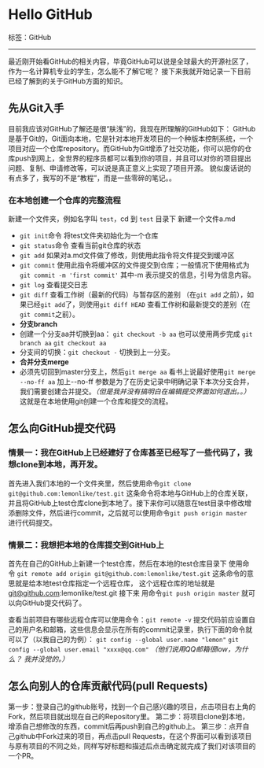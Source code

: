 # Hello GitHub

标签：GitHub

---

最近刚开始看GitHub的相关内容，毕竟GitHub可以说是全球最大的开源社区了，作为一名计算机专业的学生，怎么能不了解它呢？
接下来我就开始记录一下目前已经了解到的关于GitHub方面的知识。
## 先从Git入手
目前我应该对GitHub了解还是很“肤浅”的，我现在所理解的GitHub如下：
GitHub是基于Git的，Git面向本地，它是针对本地开发项目的一个种版本控制系统，一个项目对应一个仓库repository。而GitHub为Git增添了社交功能，你可以把你的仓库push到网上，全世界的程序员都可以看到你的项目，并且可以对你的项目提出问题、复制、申请修改等，可以说是真正意义上实现了项目开源。
貌似废话说的有点多了，我写的不是“教程”，而是一些零碎的笔记。。

### 在本地创建一个仓库的完整流程
新建一个文件夹，例如名字叫 `test`，cd 到 `test` 目录下 新建一个文件a.md 

- `git init`命令 将test文件夹初始化为一个仓库
- `git status`命令 查看当前git仓库的状态
- `git add` 如果对a.md文件做了修改，则使用此指令将文件提交到缓冲区
- `git commit` 使用此指令将缓冲区的文件提交到仓库；一般情况下使用格式为 `git commit -m 'first commit'` 其中-m 表示提交的信息，引号为信息内容。
- `git log` 查看提交日志
- `git diff` 查看工作树（最新的代码）与暂存区的差别 （在`git add` 之前），如果已经`git add`了，则使用`git diff HEAD` 查看工作树和最新提交的差别（在`git commit`之前）。
- **分支branch**
 - 创建一个分支aa并切换到aa： `git checkout -b aa` 也可以使用两步完成 `git branch aa` `git checkout aa`
 - 分支间的切换：`git checkout -` 切换到上一分支。
- **合并分支merge** 
 - 必须先切回到master分支上，然后`git merge aa` 看书上说最好使用`git merge --no-ff aa` 加上--no-ff 参数是为了在历史记录中明确记录下本次分支合并，我们需要创建合并提交。*（但是我并没有搞明白在编辑提交界面如何退出。。）*
这就是在本地使用git创建一个仓库和提交的流程。

## 怎么向GitHub提交代码
### 情景一：我在GitHub上已经建好了仓库甚至已经写了一些代码了，我想clone到本地，再开发。
首先进入我们本地的一个文件夹里，然后使用命令`git clone git@github.com:lemonlike/test.git` 这条命令将本地与GitHub上的仓库关联，并且将GitHub上test仓库clone到本地了。接下来你可以随意在test目录中修改增添删除文件，然后进行commit，之后就可以使用命令`git push origin master` 进行代码提交。
### 情景二：我想把本地的仓库提交到GitHub上
首先在自己的GitHub上新建一个test仓库，然后在本地的test仓库目录下 使用命令 `git remote add origin git@github.com:lemonlike/test.git` 这条命令的意思就是给本地test仓库指定一个远程仓库， 这个远程仓库的地址就是 git@github.com:lemonlike/test.git
接下来 用命令`git push origin master` 就可以向GitHub提交代码了。

查看当前项目有哪些远程仓库可以使用命令：`git remote -v`
提交代码前应设置自己的用户名和邮箱，这些信息会显示在所有的commit记录里，执行下面的命令就可以了（以我自己的为例）：
`git config --global user.name "lemon"`
`git config --global user.email "xxxx@qq.com"` *（他们说用QQ邮箱很low，为什么？ 我并没觉的。）*
## 怎么向别人的仓库贡献代码(pull Requests)

第一步：登录自己的github账号，找到一个自己感兴趣的项目，点击项目右上角的Fork，然后项目就出现在自己的Repository里。
第二步：将项目clone到本地，增添自己想修改的东西，commit后再push到自己的github上。
第三步：点开自己github中Fork过来的项目，再点击pull Requests，在这个界面可以看到该项目与原有项目的不同之处，同样写好标题和描述后点击确定就完成了我们对该项目的一个PR。

